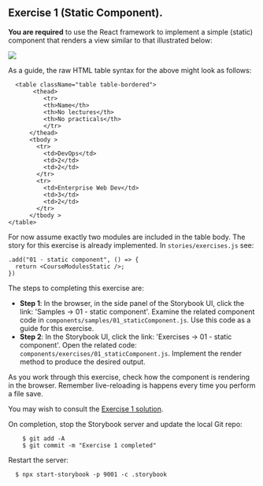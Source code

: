 ## Exercise 1 (Static Component).

__You are required__ to use the React framework to implement a simple (static) component that renders a view similar to that illustrated below:

![][exercise1]

As a guide, the raw HTML table syntax for the above might look as follows:

      <table className="table table-bordered">
           <thead>
              <tr>
              <th>Name</th>
              <th>No lectures</th>
              <th>No practicals</th>
              </tr>
          </thead>
          <tbody >
            <tr>
              <td>DevOps</td>
              <td>2</td>
              <td>2</td>
            </tr>
            <tr>
              <td>Enterprise Web Dev</td>
              <td>3</td>
              <td>2</td>
            </tr>
          </tbody >
    </table>

For now assume exactly two modules are included in the table body. The story for this exercise is already implemented. In `stories/exercises.js` see:

    .add("01 - static component", () => {
      return <CourseModulesStatic />;
    })

The steps to completing this exercise are:

+ __Step 1__: In the browser, in the side panel of the Storybook UI, click the link: 'Samples -> 01 - static component'. Examine the related component code in `components/samples/01_staticComponent.js`. Use this code as a guide for this exercise.
+ __Step 2__: In the Storybook UI, click the link: 'Exercises -> 01 - static component'. Open the related code:  `components/exercises/01_staticComponent.js`. Implement the render method to produce the desired output. 

As you work through this exercise, check how the component is rendering in the browser. Remember live-reloading is happens every time you perform a file save. 

You may wish to consult the [Exercise 1 solution][solutions].

On completion, stop the Storybook server and update the local Git repo:

        $ git add -A
        $ git commit -m "Exercise 1 completed"

Restart the server:

      $ npx start-storybook -p 9001 -c .storybook

[exercise1]: ./img/exercise1.png      
[solutions]: ./index.html#/Solutions
